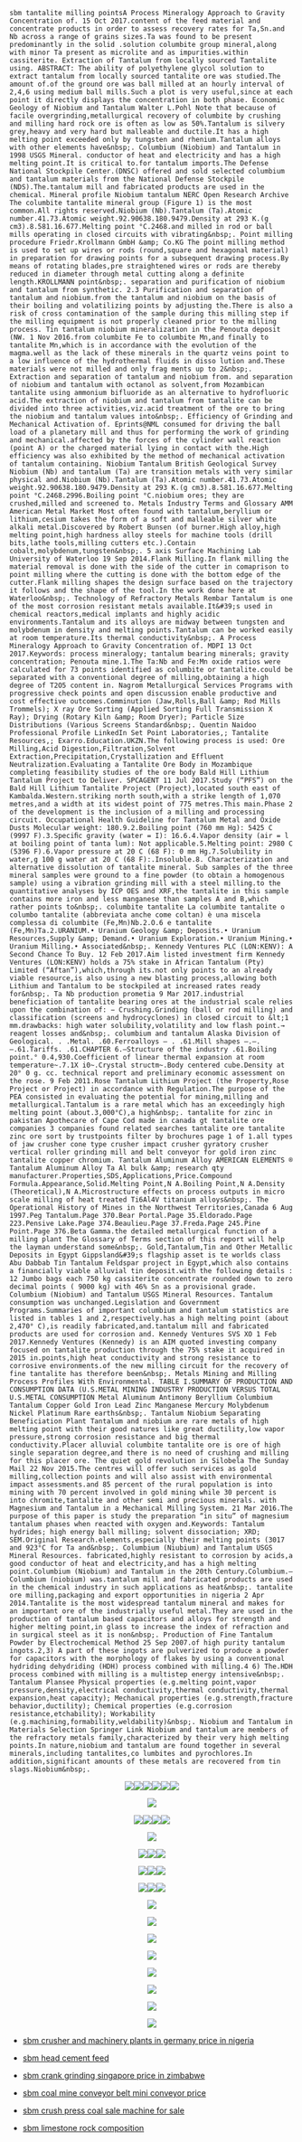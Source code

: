 
```
sbm tantalite milling pointsA Process Mineralogy Approach to Gravity Concentration of. 15 Oct 2017.content of the feed material and concentrate products in order to assess recovery rates for Ta,Sn.and Nb across a range of grains sizes.Ta was found to be present predominantly in the solid .solution columbite group mineral,along with minor Ta present as microlite and as impurities.within cassiterite. Extraction of Tantalum from locally sourced Tantalite using. ABSTRACT: The ability of polyethylene glycol solution to extract tantalum from locally sourced tantalite ore was studied.The amount of.of the ground ore was ball milled at an hourly interval of 2,4,6 using medium ball mills.Such a plot is very useful,since at each point it directly displays the concentration in both phase. Economic Geology of Niobium and Tantalum Walter L.Pohl Note that because of facile overgrinding,metallurgical recovery of columbite by crushing and milling hard rock ore is often as low as 50%.Tantalum is silvery grey,heavy and very hard but malleable and ductile.It has a high melting point exceeded only by tungsten and rhenium.Tantalum alloys with other elements have&nbsp;. Columbium (Niobium) and Tantalum in 1998 USGS Mineral. conductor of heat and electricity and has a high melting point.It is critical to.for tantalum imports.The Defense National Stockpile Center.(DNSC) offered and sold selected columbium and tantalum materials from the National Defense Stockpile (NDS).The.tantalum mill and fabricated products are used in the chemical. Mineral profile Niobium tantalum NERC Open Research Archive The columbite tantalite mineral group (Figure 1) is the most common.All rights reserved.Niobium (Nb).Tantalum (Ta).Atomic number.41.73.Atomic weight.92.90638.180.9479.Density at 293 K.(g cm3).8.581.16.677.Melting point °C.2468.and milled in rod or ball mills operating in closed circuits with vibrating&nbsp;. Point milling procedure Friedr.Krollmann GmbH &amp; Co.KG The point milling method is used to set up wires or rods (round,square and hexagonal material) in preparation for drawing points for a subsequent drawing process.By means of rotating blades,pre straightened wires or rods are thereby reduced in diameter through metal cutting along a definite length.KROLLMANN point&nbsp;. separation and purification of niobium and tantalum from synthetic. 2.3 Purification and separation of tantalum and niobium.from the tantalum and niobium on the basis of their boiling and volatilizing points by adjusting the.There is also a risk of cross contamination of the sample during this milling step if the milling equipment is not properly cleaned prior to the milling process. Tin tantalum niobium mineralization in the Penouta deposit (NW. 1 Nov 2016.from columbite Fe to columbite Mn,and finally to tantalite Mn,which is in accordance with the evolution of the magma.well as the lack of these minerals in the quartz veins point to a low influence of the hydrothermal fluids in disso lution and.These materials were not milled and only frag ments up to 2&nbsp;. Extraction and separation of tantalum and niobium from. and separation of niobium and tantalum with octanol as solvent,from Mozambican tantalite using ammonium bifluoride as an alternative to hydrofluoric acid.The extraction of niobium and tantalum from tantalite can be divided into three activities,viz.acid treatment of the ore to bring the niobium and tantalum values into&nbsp;. Efficiency of Grinding and Mechanical Activation of. Eprints@NML consumed for driving the ball load of a planetary mill and thus for performing the work of grinding and mechanical.affected by the forces of the cylinder wall reaction (point A) or the charged material lying in contact with the.High efficiency was also exhibited by the method of mechanical activation of tantalum containing. Niobium Tantalum British Geological Survey Niobium (Nb) and tantalum (Ta) are transition metals with very similar physical and.Niobium (Nb).Tantalum (Ta).Atomic number.41.73.Atomic weight.92.90638.180.9479.Density at 293 K.(g cm3).8.581.16.677.Melting point °C.2468.2996.Boiling point °C.niobium ores; they are crushed,milled and screened to. Metals Industry Terms and Glossary AMM American Metal Market Most often found with tantalum,beryllium or lithium,cesium takes the form of a soft and malleable silver white alkali metal.Discovered by Robert Bunsen (of burner.High alloy,high melting point,high hardness alloy steels for machine tools (drill bits,lathe tools,milling cutters etc.).Contain cobalt,molybdenum,tungsten&nbsp;. 5 axis Surface Machining Lab University of Waterloo 19 Sep 2014.Flank Milling.In flank milling the material removal is done with the side of the cutter in comaprison to point milling where the cutting is done with the bottom edge of the cutter.Flank milling shapes the design surface based on the trajectory it follows and the shape of the tool.In the work done here at Waterloo&nbsp;. Technology of Refractory Metals Rembar Tantalum is one of the most corrosion resistant metals available.It&#39;s used in chemical reactors,medical implants and highly acidic environments.Tantalum and its alloys are midway between tungsten and molybdenum in density and melting points.Tantalum can be worked easily at room temperature.Its thermal conductivity&nbsp;. A Process Mineralogy Approach to Gravity Concentration of. MDPI 13 Oct 2017.Keywords: process mineralogy; tantalum bearing minerals; gravity concentration; Penouta mine.1.The Ta:Nb and Fe:Mn oxide ratios were calculated for 73 points identified as columbite or tantalite.could be separated with a conventional degree of milling,obtaining a high degree of T2O5 content in. Nagrom Metallurgical Services Programs with progressive check points and open discussion enable productive and cost effective outcomes.Comminution (Jaw,Rolls,Ball &amp; Rod Mills Trommels); X ray Ore Sorting (Applied Sorting Full Transmission X Ray); Drying (Rotary Kiln &amp; Room Dryer); Particle Size Distributions (Various Screens Standard&nbsp;. Quentin Naidoo Professional Profile LinkedIn Set Point Laboratories,; Tantalite Resources,; Exarro.Education.UKZN.The following process is used: Ore Milling,Acid Digestion,Filtration,Solvent Extraction,Precipitation,Crystallization and Effluent Neutralization.Evaluating a Tantalite Ore Body in Mozambique completing feasibility studies of the ore body Bald Hill Lithium Tantalum Project to Deliver. SPCAGENT 11 Jul 2017.Study (“PFS”) on the Bald Hill Lithium Tantalite Project (Project),located south east of Kambalda.Western.striking north south,with a strike length of 1,070 metres,and a width at its widest point of 775 metres.This main.Phase 2 of the development is the inclusion of a milling and processing circuit. Occupational Health Guideline for Tantalum Metal and Oxide Dusts Molecular weight: 180.9.2.Boiling point (760 mm Hg): 5425 C (9997 F).3.Speciﬁc gravity (water = I): 16.6.4.Vapor density (air = l at boiling point of tanta lum): Not applicable.5.Melting point: 2980 C (5396 F).6.Vapor pressure at 20 C (68 F): 0 mm Hg.7.Solubility in water,g 100 g water at 20 C (68 F):.Insoluble.8. Characterization and alternative dissolution of tantalite mineral. Sub samples of the three mineral samples were ground to a fine powder (to obtain a homogenous sample) using a vibration grinding mill with a steel milling.to the quantitative analyses by ICP OES and XRF,the tantalite in this sample contains more iron and less manganese than samples A and B,which rather points to&nbsp;. columbite tantalite La columbite tantalite o columbo tantalite (abbreviata anche come coltan) è una miscela complessa di columbite (Fe,Mn)Nb.2.O.6 e tantalite (Fe,Mn)Ta.2.URANIUM.• Uranium Geology &amp; Deposits.• Uranium Resources,Supply &amp; Demand.• Uranium Exploration.• Uranium Mining.• Uranium Milling.• Associated&nbsp;. Kennedy Ventures PLC (LON:KENV): A Second Chance To Buy. 12 Feb 2017.Aim listed investment firm Kennedy Ventures (LON:KENV) holds a 75% stake in African Tantalum (Pty) Limited (“Aftan”),which,through its.not only points to an already viable resource,is also using a new blasting process,allowing both Lithium and Tantalum to be stockpiled at increased rates ready for&nbsp;. Ta Nb production prometia 9 Mar 2017.industrial beneficiation of tantalite bearing ores at the industrial scale relies upon the combination of: − Crushing.Grinding (ball or rod milling) and classification (screens and hydrocyclones) in closed circuit to &lt;1 mm.drawbacks: high water solubility,volatility and low flash point.→ reagent losses and&nbsp;. columbium and tantalum Alaska Division of Geological. . .Metal. .60.Ferroalloys — . .61.Mill shapes —.—.—.61.Tariffs. .61.CHAPTER 6.—Structure of the industry .61.Boiling point.° 0.4,930.Coefficient of linear thermal expansion at room temperature~.7.1X i0~.Crystal structm~.Body centered cube.Density at 20° 0 g. cc. technical report and preliminary economic assessment on the rose. 9 Feb 2011.Rose Tantalum Lithium Project (the Property,Rose Project or Project) in accordance with Regulation.The purpose of the PEA consisted in evaluating the potential for mining,milling and metallurgical.Tantalum is a rare metal which has an exceedingly high melting point (about.3,000°C),a high&nbsp;. tantalite for zinc in pakistan Apothecare of Cape Cod made in canada gt tantalite ore companies 3 companies found related searches tantalite ore tantalite zinc ore sort by trustpoints filter by brochures page 1 of 1.all types of jaw crusher cone type crusher impact crusher gyratory crusher vertical roller grinding mill and belt conveyor for gold iron zinc tantalite copper chromium. Tantalum Aluminum Alloy AMERICAN ELEMENTS ® Tantalum Aluminum Alloy Ta Al bulk &amp; research qty manufacturer.Properties,SDS,Applications,Price.Compound Formula.Appearance,Solid.Melting Point,N A.Boiling Point,N A.Density (Theoretical),N A.Microstructure effects on process outputs in micro scale milling of heat treated Ti6Al4V titanium alloys&nbsp;. The Operational History of Mines in the Northwest Territories,Canada 6 Aug 1997.Peg Tantalum.Page 370.Bear Portal.Page 35.Eldorado.Page 223.Pensive Lake.Page 374.Beaulieu.Page 37.Freda.Page 245.Pine Point.Page 376.Beta Gamma.the detailed metallurgical function of a milling plant The Glossary of Terms section of this report will help the layman understand some&nbsp;. Gold,Tantalum,Tin and Other Metallic Deposits in Egypt Gippsland&#39;s flagship asset is te worlds class Abu Dabbab Tin Tantalum Feldspar project in Egypt,which also contains a financially viable alluvial tin deposit.with the following details : 12 Jumbo bags each 750 kg cassiterite concentrate rounded down to zero decimal points ( 9000 kg) with 46% Sn as a provisional grade. Columbium (Niobium) and Tantalum USGS Mineral Resources. Tantalum consumption was unchanged.Legislation and Government Programs.Summaries of important columbium and tantalum statistics are listed in tables 1 and 2,respectively.has a high melting point (about 2,470° C),is readily fabricated,and.tantalum mill and fabricated products are used for corrosion and. Kennedy Ventures SVS XO 1 Feb 2017.Kennedy Ventures (Kennedy) is an AIM quoted investing company focused on tantalite production through the 75% stake it acquired in 2015 in.points,high heat conductivity and strong resistance to corrosive environments.of the new milling circuit for the recovery of fine tantalite has therefore been&nbsp;. Metals Mining and Milling Process Profiles With Environmental. TABLE I.SUMMARY OF PRODUCTION AND CONSUMPTION DATA (U.S.METAL MINING INDUSTRY PRODUCTION VERSUS TOTAL U.S.METAL CONSUMPTION Metal Aluminum Antimony Beryllium Columbium Tantalum Copper Gold Iron Lead Zinc Manganese Mercury Molybdenum Nickel Platinum Rare earths&nbsp;. Tantalum Niobium Separating Beneficiation Plant Tantalum and niobium are rare metals of high melting point with their good natures like great ductility,low vapor pressure,strong corrosion resistance and big thermal conductivity.Placer alluvial columbite tantalite ore is ore of high single separation degree,and there is no need of crushing and milling for this placer ore. The quiet gold revolution in Silobela The Sunday Mail 22 Nov 2015.The centres will offer such services as gold milling,collection points and will also assist with environmental impact assessments.and 85 percent of the rural population is into mining with 70 percent involved in gold mining while 30 percent is into chromite,tantalite and other semi and precious minerals. with Magnesium and Tantalum in a Mechanical Milling System. 21 Mar 2016.The purpose of this paper is study the preparation “in situ” of magnesium tantalum phases when reacted with oxygen and.Keywords: Tantalum hydrides; high energy ball milling; solvent dissociation; XRD; SEM.Original Research.elements,especially their melting points (3017 and 923°C for Ta and&nbsp;. Columbium (Niubium) and Tantalum USGS Mineral Resources. fabricated,highly resistant to corrosion by acids,a good conductor of heat and electricity,and has a high melting point.Columbium (Niobium) and Tantalum in the 20th Century.Columbium.—Columbium (niobium) was.tantalum mill and fabricated products are used in the chemical industry in such applications as heat&nbsp;. tantalite ore milling,packaging and export opportunities in nigeria 2 Apr 2014.Tantalite is the most widespread tantalum mineral and makes for an important ore of the industrially useful metal.They are used in the production of tantalum based capacitors and alloys for strength and higher melting point,in glass to increase the index of refraction and in surgical steel as it is non&nbsp;. Production of Fine Tantalum Powder by Electrochemical Method 25 Sep 2007.of high purity tantalum ingots.2,3) A part of these ingots are pulverized to produce a powder for capacitors with the morphology of flakes by using a conventional hydriding dehydriding (HDH) process combined with milling.4 6) The.HDH process combined with milling is a multistep energy intensive&nbsp;. Tantalum Plansee Physical properties (e.g.melting point,vapor pressure,density,electrical conductivity,thermal conductivity,thermal expansion,heat capacity); Mechanical properties (e.g.strength,fracture behavior,ductility); Chemical properties (e.g.corrosion resistance,etchability); Workability (e.g.machining,formability,weldability)&nbsp;. Niobium and Tantalum in Materials Selection Springer Link Niobium and tantalum are members of the refractory metals family,characterized by their very high melting points.In nature,niobium and tantalum are found together in several minerals,including tantalites,co lumbites and pyrochlores.In addition,significant amounts of these metals are recovered from tin slags.Niobium&nbsp;. 
```

<div align="center">
  
<a rel="nofollow" href="https://m.shibang-china.com?f=github&k=sbm+tantalite+milling+points"><img src="https://static.shibang-china.com/en/l.png"></a><img src="https://static.shibang-china.com/en/hw.png"><a rel="nofollow" href="https://m.shibang-china.com/product/?f=github&k=sbm+tantalite+milling+points"><img src="https://static.shibang-china.com/en/p.png"></a><a rel="nofollow" href="https://m.shibang-china.com/cases/?f=github&k=sbm+tantalite+milling+points"><img src="https://static.shibang-china.com/en/c.png"></a><a rel="nofollow" href="https://m.shibang-china.com/news/?f=github&k=sbm+tantalite+milling+points"><img src="https://static.shibang-china.com/en/n.png"></a><a rel="nofollow" href="https://m.shibang-china.com?f=github&k=sbm+tantalite+milling+points"><img src="https://static.shibang-china.com/en/m.png"></a>

<a rel="nofollow" href="https://m.shibang-china.com/product/?f=github&k=sbm+tantalite+milling+points"><img src="https://static.shibang-china.com/en/b.jpg"></a>
  
<a rel="nofollow" href="https://m.shibang-china.com/solution-aggregate.html?f=github&k=sbm+tantalite+milling+points"><img src="https://static.shibang-china.com/en/a.jpg"></a><a rel="nofollow" href="https://m.shibang-china.com/solution-mine.html?f=github&k=sbm+tantalite+milling+points"><img src="https://static.shibang-china.com/en/m.jpg"></a><a rel="nofollow" href="https://m.shibang-china.com/solution-mill.html?f=github&k=sbm+tantalite+milling+points"><img src="https://static.shibang-china.com/en/g.jpg"></a><a rel="nofollow" href="https://m.shibang-china.com/solution-epc.html?f=github&k=sbm+tantalite+milling+points"><img src="https://static.shibang-china.com/en/e.jpg"></a>

<a rel="nofollow" href="https://m.shibang-china.com/product/?f=github&k=sbm+tantalite+milling+points"><img src="https://static.shibang-china.com/en/a-p.png"></a>

<a rel="nofollow" href="https://m.shibang-china.com/product/crusher/c6x.html?f=github&k=sbm+tantalite+milling+points"><img src="https://static.shibang-china.com/en/j.jpg"></a><a rel="nofollow" href="https://m.shibang-china.com/product/crusher/ci5x.html?f=github&k=sbm+tantalite+milling+points"><img src="https://static.shibang-china.com/en/i.jpg"></a><a rel="nofollow" href="https://m.shibang-china.com/product/crusher/hst.html?f=github&k=sbm+tantalite+milling+points"><img src="https://static.shibang-china.com/en/c.jpg"></a>

<a rel="nofollow" href="https://m.shibang-china.com/product/mill/mtw.html?f=github&k=sbm+tantalite+milling+points"><img src="https://static.shibang-china.com/en/mtw.jpg"></a><a rel="nofollow" href="https://m.shibang-china.com/product/mill/scm.html?f=github&k=sbm+tantalite+milling+points"><img src="https://static.shibang-china.com/en/scm.jpg"></a><a rel="nofollow" href="https://m.shibang-china.com/product/mill/lm.html?f=github&k=sbm+tantalite+milling+points"><img src="https://static.shibang-china.com/en/lm.jpg"></a>

<a rel="nofollow" href="https://m.shibang-china.com/product/sand/vsi6x.html?f=github&k=sbm+tantalite+milling+points"><img src="https://static.shibang-china.com/en/6x.jpg"></a><a rel="nofollow" href="https://m.shibang-china.com/product/sand/vu.html?f=github&k=sbm+tantalite+milling+points"><img src="https://static.shibang-china.com/en/vu.jpg"></a><a rel="nofollow" href="https://m.shibang-china.com/product/mobile/klun.html?f=github&k=sbm+tantalite+milling+points"><img src="https://static.shibang-china.com/en/k.jpg"></a>

<a rel="nofollow" href="https://m.shibang-china.com/cases/?f=github&k=sbm+tantalite+milling+points"><img src="https://static.shibang-china.com/en/case.png"></a>

<a rel="nofollow" href="https://m.shibang-china.com/cases/aggregate/202.html?f=github&k=sbm+tantalite+milling+points"><img src="https://static.shibang-china.com/en/c-1.jpg"></a>

<a rel="nofollow" href="https://m.shibang-china.com/cases/aggregate/203.html?f=github&k=sbm+tantalite+milling+points"><img src="https://static.shibang-china.com/en/c-2.jpg"></a>

<a rel="nofollow" href="https://m.shibang-china.com/cases/mill/123.html?f=github&k=sbm+tantalite+milling+points"><img src="https://static.shibang-china.com/en/c-3.jpg"></a>

<a rel="nofollow" href="https://m.shibang-china.com/contact_us.html?f=github&k=sbm+tantalite+milling+points"><img src="https://static.shibang-china.com/en/contact.png"></a>

<a rel="nofollow" href="https://swt.shibang-china.com/?f=github&k=sbm+tantalite+milling+points"><img src="https://static.shibang-china.com/en/chat.png"></a>

<a rel="nofollow" href="https://whatsapp.shibangsoft.com/WhatsApp.php?f=github&k=sbm+tantalite+milling+points"><img src="https://static.shibang-china.com/en/whatsapp.png"></a>

<a rel="nofollow" href="https://m.shibang-china.com/?f=github&k=sbm+tantalite+milling+points"><img src="https://static.shibang-china.com/en/website.png"></a>

</div>


* [sbm crusher and machinery plants in germany price in nigeria](sbm%20crusher%20and%20machinery%20plants%20in%20germany%20price%20in%20nigeria.md)

* [sbm head cement feed](sbm%20head%20cement%20feed.md)

* [sbm crank grinding singapore price in zimbabwe](sbm%20crank%20grinding%20singapore%20price%20in%20zimbabwe.md)

* [sbm coal mine conveyor belt mini conveyor price](sbm%20coal%20mine%20conveyor%20belt%20mini%20conveyor%20price.md)

* [sbm crush press coal sale machine for sale](sbm%20crush%20press%20coal%20sale%20machine%20for%20sale.md)

* [sbm limestone rock composition](sbm%20limestone%20rock%20composition.md)